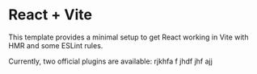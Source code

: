 # React + Vite

This template provides a minimal setup to get React working in Vite with HMR and some ESLint rules.

Currently, two 
official plugins 
are available:
rjkhfa
f
jhdf
jhf
ajj